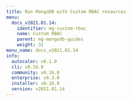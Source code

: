 ```yaml
---
title: Run MongoDB with Custom RBAC resources
menu:
  docs_v2021.01.14:
    identifier: mg-custom-rbac
    name: Custom RBAC
    parent: mg-mongodb-guides
    weight: 31
menu_name: docs_v2021.01.14
info:
  autocaler: v0.1.0
  cli: v0.16.0
  community: v0.16.0
  enterprise: v0.3.0
  installer: v0.16.0
  version: v2021.01.14
---
```


